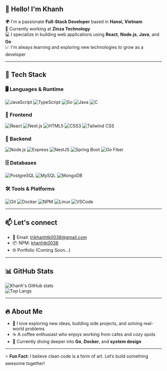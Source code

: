 ## 👋 Hello! I'm Khanh

🌍 I'm a passionate **Full-Stack Developer** based in **Hanoi, Vietnam**  
💼 Currently working at **Zinza Technology**  
💻 I specialize in building web applications using **React**, **Node.js**, **Java**, and **Go**  
📈 I'm always learning and exploring new technologies to grow as a developer

---

## 🚀 Tech Stack

### 🖥️ Languages & Runtime
![JavaScript](https://img.icons8.com/color/48/000000/javascript.png)
![TypeScript](https://img.icons8.com/color/48/000000/typescript.png)
![Go](https://img.icons8.com/color/48/000000/golang.png)
![Java](https://img.icons8.com/color/48/000000/java-coffee-cup-logo.png)
![C](https://img.icons8.com/color/48/000000/c-programming.png)

### 🎨 Frontend
![React](https://img.icons8.com/ultraviolet/40/000000/react.png)
![Next.js](https://img.icons8.com/color/48/000000/nextjs.png)
![HTML5](https://img.icons8.com/color/48/000000/html-5.png)
![CSS3](https://img.icons8.com/color/48/000000/css3.png)
![Tailwind CSS](https://img.icons8.com/color/48/000000/tailwind_css.png)

### 🔧 Backend
![Node.js](https://img.icons8.com/color/48/000000/nodejs.png)
![Express](https://img.icons8.com/ios-filled/50/000000/express-js.png)
![NestJS](https://img.icons8.com/color/48/000000/nestjs.png)
![Spring Boot](https://img.icons8.com/color/48/000000/spring-logo.png)
![Go Fiber](https://img.icons8.com/color/48/000000/golang.png)

### 🗄️ Databases
![PostgreSQL](https://img.icons8.com/color/48/000000/postgreesql.png)
![MySQL](https://img.icons8.com/ios-filled/50/000000/mysql-logo.png)
![MongoDB](https://img.icons8.com/color/48/000000/mongodb.png)

### 🛠 Tools & Platforms
![Git](https://img.icons8.com/color/48/000000/git.png)
![Docker](https://img.icons8.com/color/48/000000/docker.png)
![NPM](https://img.icons8.com/color/48/000000/npm.png)
![Linux](https://img.icons8.com/color/48/000000/linux.png)
![VSCode](https://img.icons8.com/color/48/000000/visual-studio-code-2019.png)

---

## 📫 Let's connect

- 📧 Email: [trikhanhtk0038@gmail.com](mailto:trikhanhtk0038@gmail.com)  
- 📦 NPM: [khanhtk0038](https://www.npmjs.com/~khanhtk0038)  
- 🌐 Portfolio (Coming Soon...)

---

## 📊 GitHub Stats

![Khanh's GitHub stats](https://github-readme-stats.vercel.app/api?username=trikhanhhk&show_icons=true&theme=radical)  
![Top Langs](https://github-readme-stats.vercel.app/api/top-langs/?username=trikhanhhk&layout=compact&theme=radical)

---

## 🔥 About Me

- 🚴 I love exploring new ideas, building side projects, and solving real-world problems  
- ☕ A coffee enthusiast who enjoys working from cafes and cozy spots  
- 🌱 Currently diving deeper into **Go**, **Docker**, and **system design**

---

⭐ **Fun Fact**: I believe clean code is a form of art. Let’s build something awesome together!
